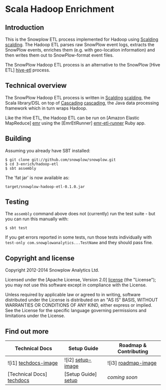 # Scala Hadoop Enrichment

## Introduction

This is the Snowplow ETL process implemented for Hadoop using [Scalding] [scalding]. The Hadoop ETL parses raw SnowPlow event logs, extracts the SnowPlow events, enriches them (e.g. with geo-location information) and then writes them out to SnowPlow-format event files.

The SnowPlow Hadoop ETL process is an alternative to the SnowPlow [Hive ETL] [hive-etl] process.

## Technical overview

The SnowPlow Hadoop ETL process is written in [Scalding] [scalding], the Scala library/DSL on top of [Cascading] [cascading], the Java data processing framework which in turn wraps Hadoop.

Like the Hive ETL, the Hadoop ETL can be run on [Amazon Elastic MapReduce] [emr] using the [EmrEtlRunner] [emr-etl-runner] Ruby app.

## Building

Assuming you already have SBT installed:

    $ git clone git://github.com/snowplow/snowplow.git
    $ cd 3-enrich/hadoop-etl
    $ sbt assembly

The 'fat jar' is now available as:

    target/snowplow-hadoop-etl-0.1.0.jar

## Testing

The `assembly` command above does not (currently) run the test suite - but you can run this manually with:

    $ sbt test

If you get errors reported in some tests, run those tests individually with `test-only com.snowplowanalytics...TestName` and they should pass fine.

## Copyright and license

Copyright 2012-2014 Snowplow Analytics Ltd.

Licensed under the [Apache License, Version 2.0] [license] (the "License");
you may not use this software except in compliance with the License.

Unless required by applicable law or agreed to in writing, software
distributed under the License is distributed on an "AS IS" BASIS,
WITHOUT WARRANTIES OR CONDITIONS OF ANY KIND, either express or implied.
See the License for the specific language governing permissions and
limitations under the License.

## Find out more

| Technical Docs              | Setup Guide           | Roadmap & Contributing               |         
|-----------------------------|-----------------------|--------------------------------------|
| ![i1] [techdocs-image]      | ![i2] [setup-image]   | ![i3] [roadmap-image]                |
| [Technical Docs] [techdocs] | [Setup Guide] [setup] | _coming soon_                        |

[scalding]: https://github.com/twitter/scalding/
[cascading]: http://www.cascading.org/
[snowplow]: http://snowplowanalytics.com
[hive-etl]: https://github.com/snowplow/snowplow/tree/master/3-enrich/hive-etl
[emr]: http://aws.amazon.com/elasticmapreduce/
[emr-etl-runner]: https://github.com/snowplow/snowplow/tree/master/3-enrich/emr-etl-runner
[license]: http://www.apache.org/licenses/LICENSE-2.0
[techdocs-image]: https://d3i6fms1cm1j0i.cloudfront.net/github/images/techdocs.png
[setup-image]: https://d3i6fms1cm1j0i.cloudfront.net/github/images/setup.png
[roadmap-image]: https://d3i6fms1cm1j0i.cloudfront.net/github/images/roadmap.png
[techdocs]: https://github.com/snowplow/snowplow/wiki/The-Enrichment-Process
[setup]: https://github.com/snowplow/snowplow/wiki/setting-up-EmrEtlRunner

